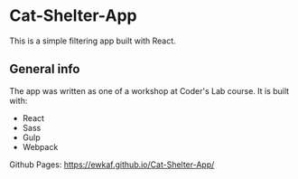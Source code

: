 # Cat-Shelter-App
This is a simple filtering app built with React.

## General info
The app was written as one of a workshop at Coder's Lab course. It is built with:
* React
* Sass
* Gulp
* Webpack

Github Pages:  https://ewkaf.github.io/Cat-Shelter-App/